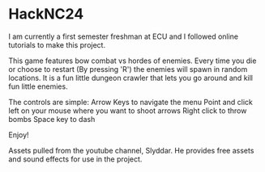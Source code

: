 # HackNC24
I am currently a first semester freshman at ECU and I followed online tutorials to make this project. 

This game features bow combat vs hordes of enemies. Every time you die or choose to restart (By pressing 'R') the enemies will spawn in random locations. It is a fun little dungeon crawler that lets you go around and kill fun little enemies.

The controls are simple:
  Arrow Keys to navigate the menu
  Point and click left on your mouse where you want to shoot arrows
  Right click to throw bombs
  Space key to dash
  
  Enjoy!

  Assets pulled from the youtube channel, Slyddar. He provides free assets and sound effects for use in the project.
